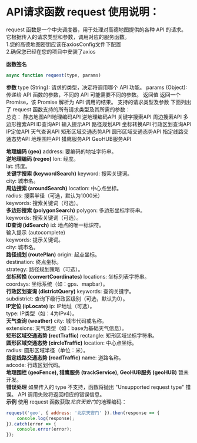 API请求函数 request 使用说明：
===
request 函数是一个中央调度器，用于处理对高德地图提供的各种 API 的请求。它根据传入的请求类型和参数，调用对应的服务函数。<br>
1.您的高德地图密钥应该在axiosConfig文件下配置 <br>
2.确保您已经在您的项目中安装了axios


**函数签名**
```javascript
async function request(type, params)
```
**参数**
type (String): 请求的类型，决定将调用哪个 API 功能。
params (Object): 传递给 API 函数的参数，不同的 API 可能需要不同的参数。
返回值
返回一个 Promise，该 Promise 解析为 API 调用的结果。
支持的请求类型及参数
下面列出了 request 函数支持的所有请求类型及其所需的参数：<br>
总览：
静态地图API地理编码API
逆地理编码API
关键字搜索API
周边搜索API
多边形搜索API
ID查询API
输入提示API
路径规划API
坐标转换API
行政区划查询API
IP定位API
天气查询API
矩形区域交通态势API
圆形区域交通态势API
指定线路交通态势API
地理围栏API
猎鹰服务API
GeoHUB服务API

**地理编码 (geo)**
address: 要编码的地址字符串。<br>
**逆地理编码 (regeo)**
lon: 经度。<br>
lat: 纬度。<br>
**关键字搜索 (keywordSearch)**
keyword: 搜索关键词。<br>
city: 城市名。<br>
**周边搜索 (aroundSearch)**
location: 中心点坐标。<br>
radius: 搜索半径（可选，默认为1000米）<br>
keywords: 搜索关键词（可选）。<br>
**多边形搜索 (polygonSearch)**
polygon: 多边形坐标字符串。<br>
keywords: 搜索关键词（可选）。<br>
**ID查询 (idSearch)**
id: 地点的唯一标识符。<br>
输入提示 (autocomplete)<br>
keywords: 提示关键词。<br>
city: 城市名。<br>
**路径规划 (routePlan)**
origin: 起点坐标。<br>
destination: 终点坐标。<br>
strategy: 路径规划策略（可选）。<br>
**坐标转换 (convertCoordinates)**
locations: 坐标列表字符串。<br>
coordsys: 坐标系统（如：gps、mapbar）。<br>
**行政区划查询 (districtQuery)**
keywords: 查询关键字。<br>
subdistrict: 查询下级行政区级别（可选，默认为0）。<br>
**IP定位 (ipLocate)**
ip: IP地址（可选）。<br>
type: IP类型（如：4为IPv4）。<br>
**天气查询 (weather)**
city: 城市代码或名称。<br>
extensions: 天气类型（如：base为基础天气信息）。<br>
**矩形区域交通态势 (rectTraffic)**
rectangle: 矩形区域坐标字符串。<br>
**圆形区域交通态势 (circleTraffic)**
location: 中心点坐标。<br>
radius: 圆形区域半径（单位：米）。<br>
**指定线路交通态势 (roadTraffic)**
name: 道路名称。<br>
adcode: 行政区划代码。<br>
**地理围栏 (geoFence), 猎鹰服务 (trackService), GeoHUB服务 (geoHUB)**
暂未开发。<br>
**错误处理**
如果传入的 type 不支持，函数将抛出 "Unsupported request type" 错误。
API 调用失败将返回相应的错误信息。<br>
**示例**
使用 request 函数获取*北京天安门*的地理编码：

```javascript
request('geo', { address: '北京天安门' }).then(response => {
    console.log(response);
}).catch(error => {
    console.error(error);
});
```

